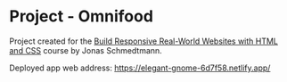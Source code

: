 # Project - Omnifood

Project created for the [Build Responsive Real-World Websites with HTML and CSS](https://www.udemy.com/course/design-and-develop-a-killer-website-with-html5-and-css3/) course by Jonas Schmedtmann.

Deployed app web address: https://elegant-gnome-6d7f58.netlify.app/
